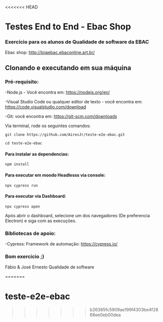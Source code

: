 <<<<<<< HEAD
# Testes End to End - Ebac Shop
### Exercício para os alunos de Qualidade de software da EBAC 

Ebac shop: http://lojaebac.ebaconline.art.br/

## Clonando e executando em sua máquina

### Pré-requisito:

-Node.js - Você encontra em: https://nodejs.org/en/

-Visual Studio Code ou qualquer editor de texto - você encontra em: https://code.visualstudio.com/download

-Git: você encontra em: https://git-scm.com/downloads


Via terminal, rode os seguintes comandos:
```  
git clone https://github.com/AiresJr/teste-e2e-ebac.git
```
```
cd teste-e2e-ebac
```

#### Para instalar as dependencias:
```
npm install 
```

#### Para executar em moodo Headlesss via console:
```
npx cypress run
```

#### Para executar via Dashboard:
```
npx cypress open 
```
Após abrir o dashboard, selecione um dos navegadores (De preferencia Electron) e siga com as execuções. 


### Bibliotecas de apoio:
-Cypress: Framework de automação: https://cypress.io/

### Bom exercício ;) 
Fábio & José Ernesto
Qualidade de software




=======
# teste-e2e-ebac
>>>>>>> b26385fc5909ae199f4303be4f2868ee0eb00dea
